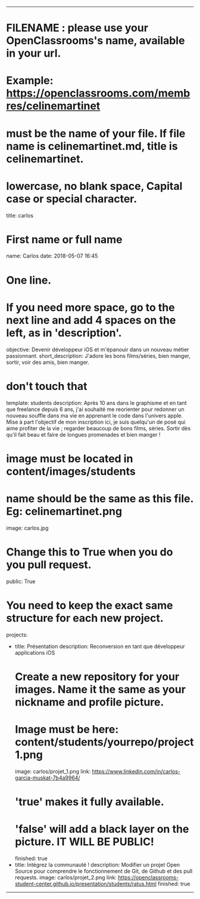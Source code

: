 ---

# FILENAME : please use your OpenClassrooms's name, available in your url.
# Example: https://openclassrooms.com/membres/celinemartinet
# must be the name of your file. If file name is celinemartinet.md, title is celinemartinet.
# lowercase, no blank space, Capital case or special character.
title: carlos

# First name or full name
name: Carlos
date: 2018-05-07 16:45

# One line.
# If you need more space, go to the next line and add 4 spaces on the left, as in 'description'.
objective: Devenir développeur iOS et m'épanouir dans un nouveau métier passionnant.
short_description: J'adore les bons films/séries, bien manger, sortir, voir des amis, bien manger. 

# don't touch that
template: students
description:
    Après 10 ans dans le graphisme et en tant que freelance depuis 6 ans, j'ai souhaité me reorienter pour redonner un nouveau souffle dans ma vie en apprenant le code dans l'univers apple. Mise à part l'objectif de mon inscription ici, je suis quelqu'un de posé qui aime profiter de la vie ; regarder beaucoup de bons films, séries. Sortir dès qu'il fait beau et faire de longues promenades et bien manger ! 

# image must be located in content/images/students
# name should be the same as this file. Eg: celinemartinet.png
image: carlos.jpg

# Change this to True when you do you pull request.
public: True

# You need to keep the exact same structure for each new project.
projects:
  - title: Présentation
    description: Reconversion en tant que développeur applications iOS
    # Create a new repository for your images. Name it the same as your nickname and profile picture.
    # Image must be here: content/students/yourrepo/project1.png
    image: carlos/projet_1.png
    link: https://www.linkedin.com/in/carlos-garcia-muskat-7b4a9964/
    # 'true' makes it fully available.
    # 'false' will add a black layer on the picture. IT WILL BE PUBLIC!
    finished: true
  - title: Intégrez la communauté !
    description: Modifier un projet Open Source pour comprendre le fonctionnement de Git, de Github et des pull requests. 
    image: carlos/projet_2.png
    link: https://openclassrooms-student-center.github.io/presentation/students/ratus.html
    finished: true
---